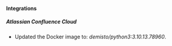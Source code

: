 #### Integrations
##### Atlassian Confluence Cloud
- Updated the Docker image to: *demisto/python3:3.10.13.78960*.
